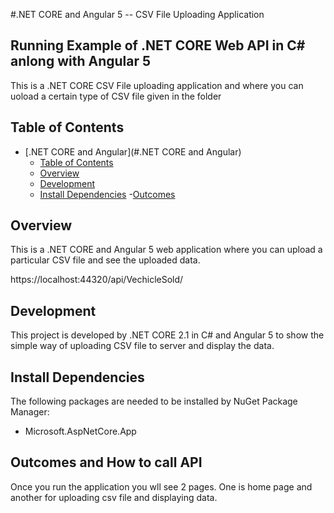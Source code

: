 #.NET CORE and Angular 5 -- CSV File Uploading Application

## Running Example of .NET CORE Web API in C# anlong with Angular 5

This is a .NET CORE CSV File uploading application and where you can uoload a certain type of CSV file given in the folder

## Table of Contents
- [.NET CORE and Angular](#.NET CORE and Angular)
    - [Table of Contents](#table-of-contents)
    - [Overview](#overview)
    - [Development](#development)
    - [Install Dependencies](#install-dependencies)
	-[Outcomes](#outcomes)



## Overview
This is a .NET CORE and Angular 5 web application where you can upload a particular CSV file and see the uploaded data. 

https://localhost:44320/api/VechicleSold/

## Development
This project is developed by .NET CORE 2.1 in C# and Angular 5 to show the simple way of uploading CSV file to server and display the data. 

## Install Dependencies
The following packages are needed to be installed by NuGet Package Manager:

- Microsoft.AspNetCore.App

## Outcomes and How to call API
Once you run the application you wll see 2 pages. One is home page and another for uploading csv file and displaying data.
